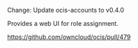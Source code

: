 Change: Update ocis-accounts to v0.4.0

Provides a web UI for role assignment.

<https://github.com/owncloud/ocis/pull/479>
